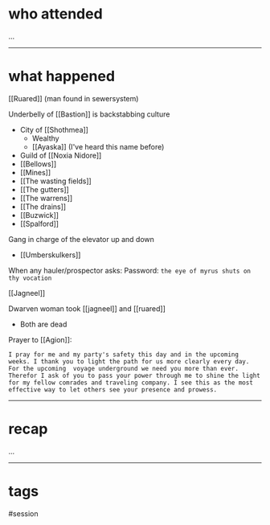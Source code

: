 # who attended

...

---
# what happened

[[Ruared]] (man found in sewersystem)

Underbelly of [[Bastion]] is backstabbing culture
- City of [[Shothmea]]
	- Wealthy
	- [[Ayaska]] (I've heard this name before)
- Guild of [[Noxia Nidore]]
- [[Bellows]]
- [[Mines]]
- [[The wasting fields]]
- [[The gutters]]
- [[The warrens]]
- [[The drains]]
- [[Buzwick]]
- [[Spalford]]

Gang in charge of the elevator up and down
- [[Umberskulkers]]

When any hauler/prospector asks:
Password: `the eye of myrus shuts on thy vocation`

[[Jagneel]]

Dwarven woman took [[jagneel]] and [[ruared]]
- Both are dead

Prayer to [[Agion]]:
``` Prayer
I pray for me and my party's safety this day and in the upcoming weeks. I thank you to light the path for us more clearly every day. For the upcoming  voyage underground we need you more than ever. Therefor I ask of you to pass your power through me to shine the light for my fellow comrades and traveling company. I see this as the most effective way to let others see your presence and prowess.
```

---
# recap

...

---
# tags

#session